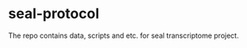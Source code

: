 seal-protocol
=============

The repo contains data, scripts and etc. for seal transcriptome project.

